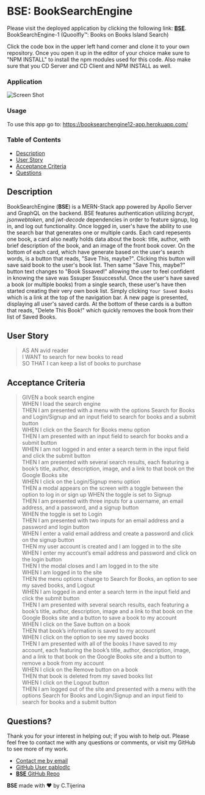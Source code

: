 # **BSE**: BookSearchEngine

Please visit the deployed application by clicking the following link: [**BSE**](https://booksearchengine12-app.herokuapp.com/). 
BookSearchEngine-1 (Quoolfly™: Books on Books Island Search)


Click the code box in the upper left hand corner and clone it to your own repository. Once you open it up in the editor of your choice make sure to "NPM INSTALL" to install the npm modules used for this code. Also make sure that you CD Server and CD Client and NPM INSTALL as well.

### Application

![Screen Shot](https://user-images.githubusercontent.com/83429667/149606870-da3bd890-8856-4202-b390-43fa1753a0ac.png)


### Usage

To use this app go to: https://booksearchengine12-app.herokuapp.com/

### Table of Contents

-   [Description](#description)
-   [User Story](#user-story)
-   [Acceptance Criteria](#acceptance-criteria)
-   [Questions](#questions)

## Description

BookSearchEngine (**BSE**) is a MERN-Stack app powered by Apollo Server and GraphQL on the backend. BSE features authentication utilizing _bcrypt_, _jsonwebtoken_, and _jwt-decode_ dependencies in order to feature signup, log in, and log out functionality. Once logged in, user's have the ability to use the search bar that generates one or multiple cards. Each card repesents one book, a card also neatly holds data about the book: title, author, with brief description of the book, and an image of the front book cover. On the bottom of each card, which have generate based on the user's search words, is a button that reads, "Save This, maybe?". Clicking this button will save said book to the user's book list. Then same "Save This, maybe?" button text changes to "Book Sssaved!" allowing the user to feel confident in knowing the save was Sssuper Sssuccessful. Once the user's have saved a book (or multiple books) from a single search, these user's have then started creating their very own book list. Simply clicking `Your Saved Books` which is a link at the top of the navigation bar. A new page is presented, displaying all user's saved cards. At the bottom of these cards is a button that reads, "Delete This Book!" which quickly removes the book from their list of Saved Books.

## User Story

> AS AN avid reader  
> I WANT to search for new books to read  
> SO THAT I can keep a list of books to purchase

## Acceptance Criteria

> GIVEN a book search engine  
> WHEN I load the search engine  
> THEN I am presented with a menu with the options Search for Books and Login/Signup and an input field to search for books and a submit button  
> WHEN I click on the Search for Books menu option  
> THEN I am presented with an input field to search for books and a submit button  
> WHEN I am not logged in and enter a search term in the input field and click the submit button  
> THEN I am presented with several search results, each featuring a book’s title, author, description, image, and a link to that book on the Google Books site  
> WHEN I click on the Login/Signup menu option  
> THEN a modal appears on the screen with a toggle between the option to log in or sign up
> WHEN the toggle is set to Signup  
> THEN I am presented with three inputs for a username, an email address, and a password, and a signup button  
> WHEN the toggle is set to Login  
> THEN I am presented with two inputs for an email address and a password and login button  
> WHEN I enter a valid email address and create a password and click on the signup button  
> THEN my user account is created and I am logged in to the site  
> WHEN I enter my account’s email address and password and click on the login button  
> THEN I the modal closes and I am logged in to the site  
> WHEN I am logged in to the site  
> THEN the menu options change to Search for Books, an option to see my saved books, and Logout  
> WHEN I am logged in and enter a search term in the input field and click the submit button  
> THEN I am presented with several search results, each featuring a book’s title, author, description, image and a link to that book on the Google Books site and a button to save a book to my account  
> WHEN I click on the Save button on a book  
> THEN that book’s information is saved to my account  
> WHEN I click on the option to see my saved books  
> THEN I am presented with all of the books I have saved to my account, each featuring the book’s title, author, description, image, and a link to that book on the Google Books site and a button to remove a book from my account  
> WHEN I click on the Remove button on a book  
> THEN that book is deleted from my saved books list  
> WHEN I click on the Logout button  
> THEN I am logged out of the site and presented with a menu with the options Search for Books and Login/Signup and an input field to search for books and a submit button

## Questions?

Thank you for your interest in helping out; if you wish to help out. Please feel free to contact me with any questions or comments, or visit my GitHub to see more of my work.

-   [Contact me by email](mailto:quoolfly@yahoo.com)
-   [GitHub User pablodlc](https://github.com/crtijerina)
-   [**BSE** GitHub Repo](github.com/crtijerina/BookSearchEngine)

**BSE** made with ❤️ by C.Tijerina
